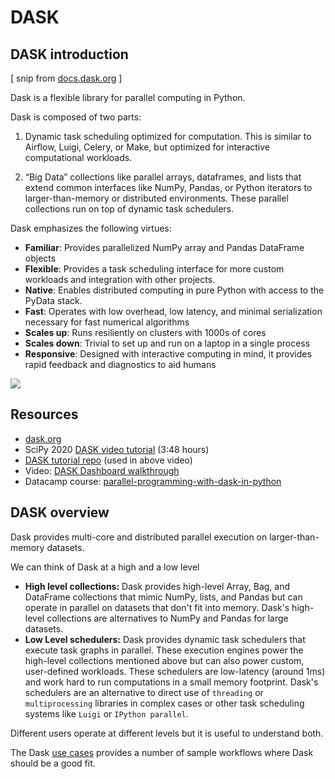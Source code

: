 # DASK

## DASK introduction

\[ snip from [docs.dask.org](https://docs.dask.org/) \]

Dask is a flexible library for parallel computing in Python.

Dask is composed of two parts:

1. Dynamic task scheduling optimized for computation. This is similar to Airflow, Luigi, Celery, or Make, but optimized for interactive computational workloads.

2. “Big Data” collections like parallel arrays, dataframes, and lists that extend common interfaces like NumPy, Pandas, or Python iterators to larger-than-memory or distributed environments. These parallel collections run on top of dynamic task schedulers.

Dask emphasizes the following virtues:

* **Familiar**: Provides parallelized NumPy array and Pandas DataFrame objects
* **Flexible**: Provides a task scheduling interface for more custom workloads and integration with other projects.
* **Native**: Enables distributed computing in pure Python with access to the PyData stack.
* **Fast**: Operates with low overhead, low latency, and minimal serialization necessary for fast numerical algorithms
* **Scales up**: Runs resiliently on clusters with 1000s of cores
* **Scales down**: Trivial to set up and run on a laptop in a single process
* **Responsive**: Designed with interactive computing in mind, it provides rapid feedback and diagnostics to aid humans

![](https://docs.dask.org/en/latest/_images/dask-overview.svg)

## Resources

* [dask.org](https://dask.org/)
* SciPy 2020 [DASK video tutorial](https://www.youtube.com/watch?v=EybGGLbLipI&ab_channel=Enthought) (3:48 hours)
* [DASK tutorial repo](https://github.com/dask/dask-tutorial) (used in above video)
* Video: [DASK Dashboard walkthrough](https://www.youtube.com/watch?v=N_GqzcuGLCY&t=191s&ab_channel=MatthewRocklin)
* Datacamp course: [parallel-programming-with-dask-in-python](https://app.datacamp.com/learn/courses/parallel-programming-with-dask-in-python)


## DASK overview

Dask provides multi-core and distributed parallel execution on larger-than-memory datasets.

We can think of Dask at a high and a low level

*  **High level collections:**  Dask provides high-level Array, Bag, and DataFrame
   collections that mimic NumPy, lists, and Pandas but can operate in parallel on
   datasets that don't fit into memory.  Dask's high-level collections are
   alternatives to NumPy and Pandas for large datasets.
*  **Low Level schedulers:** Dask provides dynamic task schedulers that
   execute task graphs in parallel.  These execution engines power the
   high-level collections mentioned above but can also power custom,
   user-defined workloads.  These schedulers are low-latency (around 1ms) and
   work hard to run computations in a small memory footprint.  Dask's
   schedulers are an alternative to direct use of `threading` or
   `multiprocessing` libraries in complex cases or other task scheduling
   systems like `Luigi` or `IPython parallel`.

Different users operate at different levels but it is useful to understand
both.

The Dask [use cases](https://stories.dask.org/en/latest/) provides a number of sample workflows where Dask should be a good fit.
